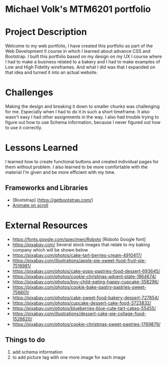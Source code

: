 # Michael Volk's MTM6201 portfolio

# Project Description 
Welcome to my web portfolio, I have created this portfolio as part of the Web Development II course in which I learned about advance CSS and Bootstrap. I built this portfolio based on my design on my UX I course where I had to make a business related to a bakery and I had to make examples of Low and High Fidelity wireframes. And what I did was that I expanded on that idea and turned it into an actual website. 

# Challenges
Making the design and breaking it down to smaller chunks was challenging for me. Especially when I had to do it in such a short timeframe. It also wasn't easy I had other assignments in the way. I also had trouble trying to figure out how to use Schema information, because I never figured out how to use it correctly. 

# Lessons Learned
I learned how to create functional buttons and created individual pages for them without problem. I also learned to be more comfortable with the material I'm given and be more efficient with my time.

## Frameworks and Libraries
- [Bootstrap] (https://getbootstrap.com/)
- [Animate on scroll](https://michalsnik.github.io/aos/)

# External Resources 
-  https://fonts.google.com/specimen/Roboto [Roboto Google font]
-  https://pixabay.com/ Several stock images that relate to my baking company which will be shown below
-  https://pixabay.com/photos/cake-tart-berries-cream-4910417/ 
-  https://pixabay.com/illustrations/apple-pie-sweet-food-fruit-pie-7519981/ 
-  https://pixabay.com/photos/cake-pops-pastries-food-dessert-693645/ 
-  https://pixabay.com/photos/cookie-christmas-advent-plate-1864674/ 
-  https://pixabay.com/photos/boy-child-eating-happy-cupcake-358296/ 
-  https://pixabay.com/photos/cookie-bake-pastry-pastries-sweet-756601/ 
-  https://pixabay.com/photos/cake-sweet-food-bakery-dessert-727854/ 
- https://pixabay.com/photos/cupcake-dessert-cake-food-3723832/ 
-  https://pixabay.com/photos/blueberries-blue-cute-tart-cakes-55455/ 
-  https://pixabay.com/illustrations/dessert-cake-pie-collage-food-1526620/ 
-  https://pixabay.com/photos/cookie-christmas-sweet-pastries-1769879/ 

## Things to do
1. add schema information
2. to add picture tag with one more image for each image